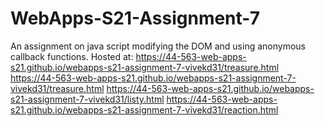 # WebApps-S21-Assignment-7
An assignment on java script modifying the DOM and using anonymous callback functions.
Hosted at:
<https://44-563-web-apps-s21.github.io/webapps-s21-assignment-7-vivekd31/treasure.html>
<br>
<https://44-563-web-apps-s21.github.io/webapps-s21-assignment-7-vivekd31/treasure.html>
<https://44-563-web-apps-s21.github.io/webapps-s21-assignment-7-vivekd31/listy.html>
<https://44-563-web-apps-s21.github.io/webapps-s21-assignment-7-vivekd31/reaction.html>